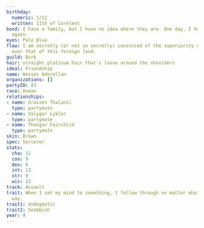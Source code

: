 ```yaml
---
birthday:
  numeric: 1/11
  written: 11th of Corelent
bond: I have a family, but I have no idea where they are. One day, I hope to see them
  again.
eyes: Pale Blue
flaw: I am secretly (or not so secretly) convinced of the superiority of my own culture
  over that of this foreign land.
guild: Burk
hair: straight platinum hair that's loose around the shoulders
ideal: Friendship
name: Hessos Adorellan
organizations: []
partyID: 83
race: Human
relationships:
- name: Graisen Thalanil
  type: partymate
- name: Valygar Lyklor
  type: partymate
- name: Thongar Fairchild
  type: partymate
skin: Brown
spec: Sorcerer
stats:
  cha: 12
  con: 9
  dex: 6
  int: 13
  str: 9
  wis: 12
track: Assault
trait: When I set my mind to something, I follow through no matter what gets in my
  way.
trait1: Undogmatic
trait2: Snobbish
year: 4
---
```

